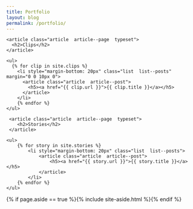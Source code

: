 ```yaml
---
title: Portfolio
layout: blog
permalink: /portfolio/
---
```


<main class="main  container">

  <div class="content">

    <article class="article  article--page  typeset">
      <h2>Clips</h2>
    </article>

    <ul>
      {% for clip in site.clips %}
        <li style="margin-bottom: 20px" class="list  list--posts" margin="0 0 10px 0">
          <article class="article  article--post">
            <h5><a href="{{ clip.url }}">{{ clip.title }}</a></h5>
          </article>
        </li>
        {% endfor %}
    </ul>

   	 <article class="article  article--page  typeset">
    	<h2>Stories</h2>
   	 </article>

    <ul>
    	{% for story in site.stories %}
    		<li style="margin-bottom: 20px" class="list  list--posts">
    			<article class="article  article--post">
    				<h5><a href="{{ story.url }}">{{ story.title }}</a></h5>
    			</article>
    		</li>
  	  	{% endfor %}
  	</ul>

  </div>

  {% if page.aside == true %}{% include site-aside.html %}{% endif %}

</main>
